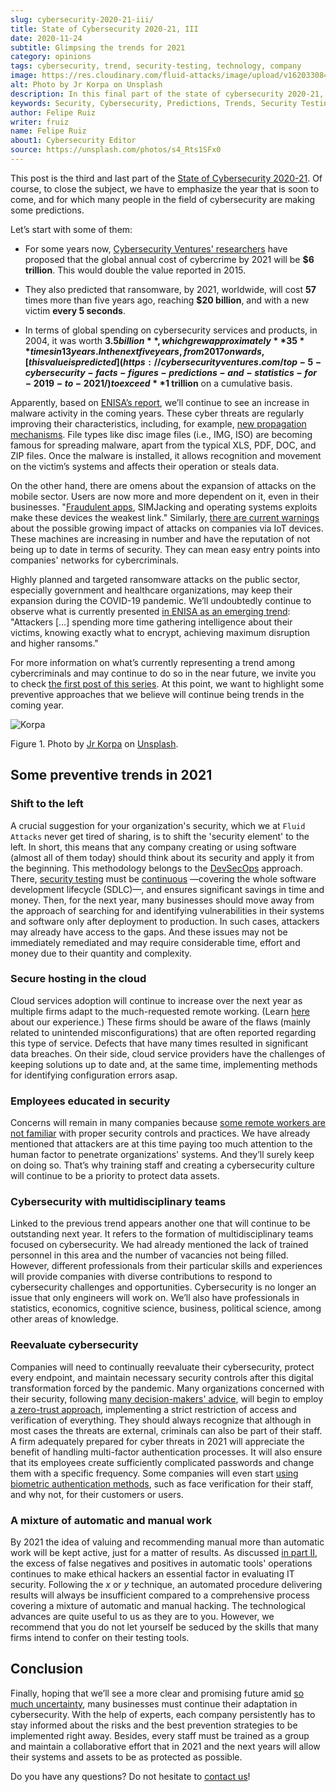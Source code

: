 ```yaml
---
slug: cybersecurity-2020-21-iii/
title: State of Cybersecurity 2020-21, III
date: 2020-11-24
subtitle: Glimpsing the trends for 2021
category: opinions
tags: cybersecurity, trend, security-testing, technology, company
image: https://res.cloudinary.com/fluid-attacks/image/upload/v1620330843/blog/cybersecurity-2020-21-iii/cover_rhdzrv.webp
alt: Photo by Jr Korpa on Unsplash
description: In this final part of the state of cybersecurity 2020-21, we want to share with you some predictions and possible trends in cybersecurity for 2021.
keywords: Security, Cybersecurity, Predictions, Trends, Security Testing, Company, Ethical Hacking, Pentesting
author: Felipe Ruiz
writer: fruiz
name: Felipe Ruiz
about1: Cybersecurity Editor
source: https://unsplash.com/photos/s4_Rts1SFx0
---
```


This post is the third and last part of the [State of Cybersecurity
2020-21](../cybersecurity-2020-21-i/). Of course, to close the subject,
we have to emphasize the year that is soon to come, and for which many
people in the field of cybersecurity are making some predictions.

Let’s start with some of them:

- For some years now, [Cybersecurity Ventures'
  researchers](https://cybersecurityventures.com/annual-cybercrime-report-2020/)
  have proposed that the global annual cost of cybercrime by 2021 will
  be **$6 trillion**. This would double the value reported in 2015.

- They also predicted that ransomware, by 2021, worldwide, will cost
  **57** times more than five years ago, reaching **$20 billion**, and
  with a new victim **every 5 seconds**.

- In terms of global spending on cybersecurity services and products,
  in 2004, it was worth **$3.5 billion**, which grew approximately
  **35** times in 13 years. In the next five years, from 2017 onwards,
  [this value is
  predicted](https://cybersecurityventures.com/top-5-cybersecurity-facts-figures-predictions-and-statistics-for-2019-to-2021/)
  to exceed **$1 trillion** on a cumulative basis.

Apparently, based on [ENISA’s
report](https://www.enisa.europa.eu/news/enisa-news/enisa-threat-landscape-2020),
we’ll continue to see an increase in malware activity in the coming
years. These cyber threats are regularly improving their
characteristics, including, for example, [new propagation
mechanisms](https://www.enisa.europa.eu/publications/emerging-trends).
File types like disc image files (i.e., IMG, ISO) are becoming famous
for spreading malware, apart from the typical XLS, PDF, DOC, and ZIP
files. Once the malware is installed, it allows recognition and movement
on the victim’s systems and affects their operation or steals data.

On the other hand, there are omens about the expansion of attacks on the
mobile sector. Users are now more and more dependent on it, even in
their businesses. "[Fraudulent
apps](https://www.enisa.europa.eu/publications/emerging-trends),
SIMJacking and operating systems exploits make these devices the weakest
link." Similarly, [there are current
warnings](https://techjury.net/blog/cyber-security-statistics/#gref)
about the possible growing impact of attacks on companies via IoT
devices. These machines are increasing in number and have the reputation
of not being up to date in terms of security. They can mean easy entry
points into companies' networks for cybercriminals.

Highly planned and targeted ransomware attacks on the public sector,
especially government and healthcare organizations, may keep their
expansion during the COVID-19 pandemic. We’ll undoubtedly continue to
observe what is currently presented [in ENISA as an emerging
trend](https://www.enisa.europa.eu/publications/emerging-trends):
"Attackers \[…​\] spending more time gathering intelligence about their
victims, knowing exactly what to encrypt, achieving maximum disruption
and higher ransoms."

For more information on what’s currently representing a trend among
cybercriminals and may continue to do so in the near future, we invite
you to check [the first post of this
series](../cybersecurity-2020-21-ii/). At this point, we want to
highlight some preventive approaches that we believe will continue being
trends in the coming year.

<div class="imgblock">

![Korpa](https://res.cloudinary.com/fluid-attacks/image/upload/v1620330842/blog/cybersecurity-2020-21-iii/korpa_rcvmu1.webp)

<div class="title">

Figure 1. Photo by [Jr Korpa](https://unsplash.com/@jrkorpa)
on [Unsplash](https://unsplash.com/photos/blVVEIz3UZ0).

</div>

</div>

## Some preventive trends in 2021

### Shift to the left

A crucial suggestion for your organization's security, which we at
`Fluid Attacks` never get tired of sharing, is to shift the 'security
element' to the left. In short, this means that any company creating or
using software (almost all of them today) should think about its
security and apply it from the beginning. This methodology belongs to
the [DevSecOps](../devsecops-concept/) approach.
There,
[security testing](../../solutions/security-testing/)
must be [continuous](../../services/continuous-hacking/)
—covering the whole software development lifecycle (SDLC)—,
and ensures significant savings in time and money.
Then,
for the next year,
many businesses should move away
from the approach of searching for
and identifying vulnerabilities in their systems and software
only after deployment to production.
In such cases,
attackers may already have access to the gaps.
And these issues may not be immediately remediated
and may require considerable time,
effort and money
due to their quantity and complexity.

### Secure hosting in the cloud

Cloud services adoption will continue to increase over the next year as
multiple firms adapt to the much-requested remote working. (Learn
[here](../remote-work/) about our experience.) These firms should be
aware of the flaws (mainly related to unintended misconfigurations) that
are often reported regarding this type of service. Defects that have
many times resulted in significant data breaches. On their side, cloud
service providers have the challenges of keeping solutions up to date
and, at the same time, implementing methods for identifying
configuration errors asap.

### Employees educated in security

Concerns will remain in many companies because [some remote workers are
not
familiar](https://securityscorecard.com/blog/6-cybersecurity-trends-predictions-for-2021)
with proper security controls and practices. We have already mentioned
that attackers are at this time paying too much attention to the human
factor to penetrate organizations' systems. And they’ll surely keep on
doing so. That’s why training staff and creating a cybersecurity culture
will continue to be a priority to protect data assets.

### Cybersecurity with multidisciplinary teams

Linked to the previous trend appears another one that will continue to
be outstanding next year. It refers to the formation of
multidisciplinary teams focused on cybersecurity. We had already
mentioned the lack of trained personnel in this area and the number of
vacancies not being filled. However, different professionals from their
particular skills and experiences will provide companies with diverse
contributions to respond to cybersecurity challenges and opportunities.
Cybersecurity is no longer an issue that only engineers will work on.
We’ll also have professionals in statistics, economics, cognitive
science, business, political science, among other areas of knowledge.

### Reevaluate cybersecurity

Companies will need to continually reevaluate their cybersecurity,
protect every endpoint, and maintain necessary security controls after
this digital transformation forced by the pandemic. Many organizations
concerned with their security, following [many decision-makers'
advice](https://www.enisa.europa.eu/publications/emerging-trends), will
begin to employ [a zero-trust
approach](https://www.cybersecurity-insiders.com/7-ways-youll-need-to-approach-cybersecurity-after-covid-19/),
implementing a strict restriction of access and verification of
everything. They should always recognize that although in most cases the
threats are external, criminals can also be part of their staff. A firm
adequately prepared for cyber threats in 2021 will appreciate the
benefit of handling multi-factor authentication processes. It will also
ensure that its employees create sufficiently complicated passwords and
change them with a specific frequency. Some companies will even start
[using biometric authentication
methods](https://www.ownlydigital.com/blog/cyber-security-trends-and-threats-in-the-industry-in-2020/),
such as face verification for their staff, and why not, for their
customers or users.

### A mixture of automatic and manual work

By 2021 the idea of valuing and recommending manual more than automatic
work will be kept active, just for a matter of results. As discussed [in
part II](../cybersecurity-2020-21-ii/), the excess of false negatives
and positives in automatic tools' operations continues to make ethical
hackers an essential factor in evaluating IT security. Following the *x*
or *y* technique, an automated procedure delivering results will always
be insufficient compared to a comprehensive process covering a mixture
of automatic and manual hacking. The technological advances are quite
useful to us as they are to you. However, we recommend that you do not
let yourself be seduced by the skills that many firms intend to confer
on their testing tools.

## Conclusion

Finally, hoping that we’ll see a more clear and promising future amid
[so much
uncertainty](https://www.nature.com/articles/d41586-020-02278-5), many
businesses must continue their adaptation in cybersecurity. With the
help of experts, each company persistently has to stay informed about
the risks and the best prevention strategies to be implemented right
away. Besides, every staff must be trained as a group and maintain a
collaborative effort that in 2021 and the next years will allow their
systems and assets to be as protected as possible.

Do you have any questions? Do not hesitate to [contact
us](../../contact-us/)\!
